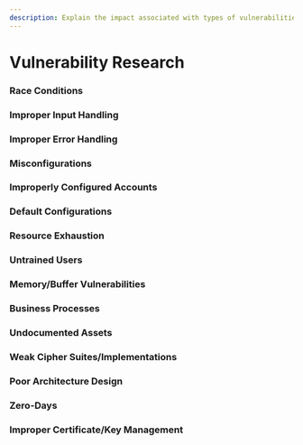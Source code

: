 ```yaml
---
description: Explain the impact associated with types of vulnerabilities.
---
```


# Vulnerability Research

### Race Conditions

### Improper Input Handling

### Improper Error Handling

### Misconfigurations

### Improperly Configured Accounts

### Default Configurations

### Resource Exhaustion

### Untrained Users

### Memory/Buffer Vulnerabilities

### Business Processes

### Undocumented Assets

### Weak Cipher Suites/Implementations

### Poor Architecture Design

### Zero-Days

### Improper Certificate/Key Management



